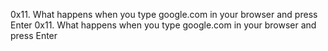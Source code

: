 0x11. What happens when you type google.com in your browser and press Enter
0x11. What happens when you type google.com in your browser and press Enter

